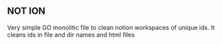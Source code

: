 ## NOT ION

Very simple GO monolitic file to clean notion workspaces of unique ids. It cleans ids in file and dir names and html files
